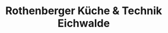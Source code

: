 ---
title: "Rothenberger Küche & Technik Eichwalde"
url: /eichwalde/rothenberger-kueche-und-technik-eichwalde/
shop: Küchen
---